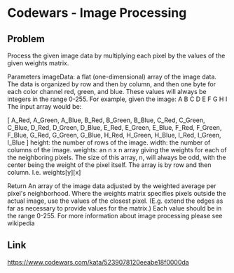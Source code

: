 # Codewars - Image Processing

## Problem
Process the given image data by multiplying each pixel by the values of the given weights matrix.

Parameters
imageData: a flat (one-dimensional) array of the image data. The data is organized by row and then by column, and then one byte for each color channel red, green, and blue. These values will always be integers in the range 0-255.
For example, given the image:
A B C
D E F
G H I
The input array would be:

[
  A_Red, A_Green, A_Blue, B_Red, B_Green, B_Blue, C_Red, C_Green, C_Blue, 
  D_Red, D_Green, D_Blue, E_Red, E_Green, E_Blue, F_Red, F_Green, F_Blue,
  G_Red, G_Green, G_Blue, H_Red, H_Green, H_Blue, I_Red, I_Green, I_Blue
]
height: the number of rows of the image.
width: the number of columns of the image.
weights: an n x n array giving the weights for each of the neighboring pixels. The size of this array, n, will always be odd, with the center being the weight of the pixel itself. The array is by row and then column. I.e. weights[y][x]

Return
An array of the image data adjusted by the weighted average per pixel's neighborhood. Where the weights matrix specifies pixels outside the actual image, use the values of the closest pixel. (E.g. extend the edges as far as necessary to provide values for the matrix.) Each value should be in the range 0-255.
For more information about image processing please see wikipedia


## Link
https://www.codewars.com/kata/5239078120eeabe18f0000da
